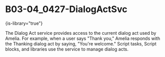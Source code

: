# B03-04_0427-DialogActSvc

{is-library="true"}

<snippet id="B03-04_0427-DialogActSvc_snippet">



The Dialog Act service provides access to the current dialog act used by Amelia. For example, when a user says "Thank you," Amelia responds with the Thanking dialog act by saying, "You're welcome." Script tasks, Script blocks, and libraries use the service to manage dialog acts.


</snippet>